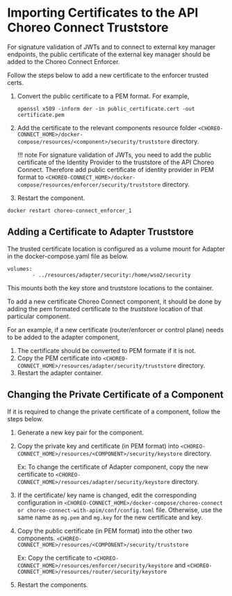 # Importing Certificates to the API Choreo Connect Truststore

For signature validation of JWTs and to connect to external key manager endpoints, the public certificate of the external key manager should be added to the Choreo Connect Enforcer.

Follow the steps below to add a new certificate to the enforcer trusted certs.

1.  Convert the public certificate to a PEM format. For example,

    `openssl x509 -inform der -in public_certificate.cert -out certificate.pem`

2.  Add the certificate to the relevant components resource folder `<CHOREO-CONNECT_HOME>/docker-compose/resources/<component>/security/truststore` directory.

    !!! note
        For signature validation of JWTs, you need to add the public certificate of the Identity Provider to the truststore of the API Choreo Connect. 
        Therefore add public certificate of identity provider in PEM format to `<CHOREO-CONNECT_HOME>/docker-compose/resources/enforcer/security/truststore` directory.
        
3.  Restart the component.
   
   `docker restart choreo-connect_enforcer_1`
   
## Adding a Certificate to Adapter Truststore

The trusted certificate location is configured as a volume mount for Adapter in the docker-compose.yaml file as below.

``` tab="docker-compose.yaml"
volumes:
        - ../resources/adapter/security:/home/wso2/security
```

This mounts both the key store and truststore locations to the container.

To add a new certificate Choreo Connect component, it should be done by adding the pem formated certificate to the *truststore* location of that particular component.

For an example, if a new certificate (router/enforcer or control plane) needs to be added to the adapter component,

1. The certificate should be converted to PEM formate if it is not.
2. Copy the PEM certificate into `<CHOREO-CONNECT_HOME>/resources/adapter/security/truststore` directory.
3. Restart the adapter container.

## Changing the Private Certificate of a Component
If it is required to change the private certificate of a component, follow the steps below.

1. Generate a new key pair for the component.
   
2. Copy the private key and certificate (in PEM format) into `<CHOREO-CONNECT_HOME>/resources/<COMPONENT>/security/keystore` directory.

    Ex: To change the certificate of Adapter component, copy the new certificate to `<CHOREO-CONNECT_HOME>/resources/adapter/security/keystore` directory.

3. If the certificate/ key name is changed, edit the corresponding configuration in `<CHOREO-CONNECT_HOME>/docker-compose/choreo-connect or choreo-connect-with-apim/conf/config.toml` file. Otherwise, use the same name as `mg.pem` and `mg.key` for the new certificate and key.

4. Copy the public certificate (in PEM format) into the other two components. `<CHOREO-CONNECT_HOME>/resources/<COMPONENT>/security/truststore`

    Ex: Copy the certificate to `<CHOREO-CONNECT_HOME>/resources/enforcer/security/keystore` and `<CHOREO-CONNECT_HOME>/resources/router/security/keystore`

5. Restart the components.

